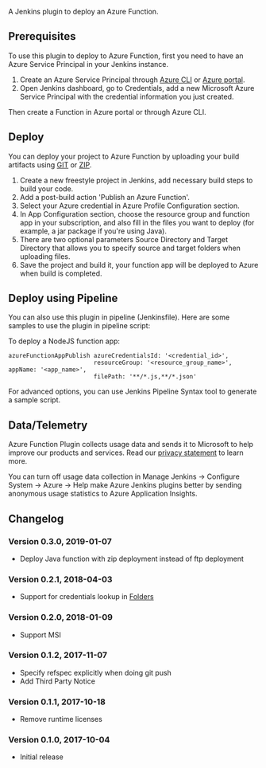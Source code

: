 A Jenkins plugin to deploy an Azure Function.

## Prerequisites

To use this plugin to deploy to Azure Function, first you need to have
an Azure Service Principal in your Jenkins instance.

1.  Create an Azure Service Principal through [Azure
    CLI](https://docs.microsoft.com/en-us/cli/azure/create-an-azure-service-principal-azure-cli?toc=%2fazure%2fazure-resource-manager%2ftoc.json) or [Azure
    portal](https://docs.microsoft.com/en-us/azure/azure-resource-manager/resource-group-create-service-principal-portal).
2.  Open Jenkins dashboard, go to Credentials, add a new Microsoft Azure
    Service Principal with the credential information you just created.

Then create a Function in Azure portal or through Azure CLI.

## Deploy

You can deploy your project to Azure Function by uploading your build
artifacts using
[GIT](https://docs.microsoft.com/en-us/azure/app-service/deploy-local-git) or
[ZIP](https://docs.microsoft.com/en-us/azure/app-service/deploy-zip).

1.  Create a new freestyle project in Jenkins, add necessary build steps
    to build your code.
2.  Add a post-build action 'Publish an Azure Function'.
3.  Select your Azure credential in Azure Profile Configuration section.
4.  In App Configuration section, choose the resource group and function
    app in your subscription, and also fill in the files you want to
    deploy (for example, a jar package if you're using Java).
5.  There are two optional parameters Source Directory and Target
    Directory that allows you to specify source and target folders when
    uploading files.
6.  Save the project and build it, your function app will be deployed to
    Azure when build is completed.

## Deploy using Pipeline

You can also use this plugin in pipeline (Jenkinsfile). Here are some
samples to use the plugin in pipeline script:

To deploy a NodeJS function app:

``` syntaxhighlighter-pre
azureFunctionAppPublish azureCredentialsId: '<credential_id>',
                        resourceGroup: '<resource_group_name>', appName: '<app_name>',
                        filePath: '**/*.js,**/*.json'
```

For advanced options, you can use Jenkins Pipeline Syntax tool to
generate a sample script.

## Data/Telemetry

Azure Function Plugin collects usage data and sends it to Microsoft to
help improve our products and services. Read our [privacy
statement](http://go.microsoft.com/fwlink/?LinkId=521839) to learn more.

You can turn off usage data collection in Manage Jenkins -\> Configure
System -\> Azure -\> Help make Azure Jenkins plugins better by sending
anonymous usage statistics to Azure Application Insights.

## Changelog

### Version 0.3.0, 2019-01-07

-   Deploy Java function with zip deployment instead of ftp deployment

### Version 0.2.1, 2018-04-03

-   Support for credentials lookup
    in [Folders](https://plugins.jenkins.io/cloudbees-folder)

### Version 0.2.0, 2018-01-09

-   Support MSI

### Version 0.1.2, 2017-11-07

-   Specify refspec explicitly when doing git push
-   Add Third Party Notice

### Version 0.1.1, 2017-10-18

-   Remove runtime licenses

### Version 0.1.0, 2017-10-04

-   Initial release
